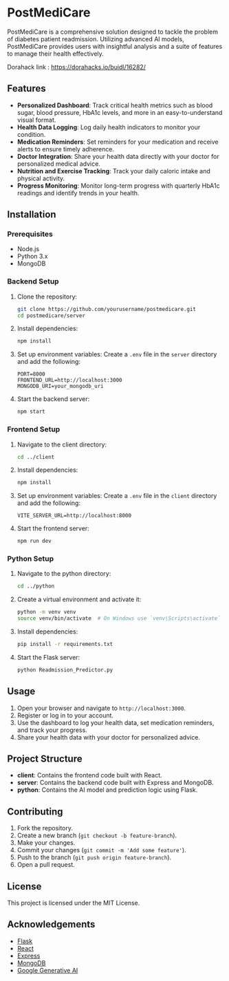 # PostMediCare

PostMediCare is a comprehensive solution designed to tackle the problem of diabetes patient readmission. Utilizing advanced AI models, PostMediCare provides users with insightful analysis and a suite of features to manage their health effectively.

Dorahack link : https://dorahacks.io/buidl/16282/

## Features

- **Personalized Dashboard**: Track critical health metrics such as blood sugar, blood pressure, HbA1c levels, and more in an easy-to-understand visual format.
- **Health Data Logging**: Log daily health indicators to monitor your condition.
- **Medication Reminders**: Set reminders for your medication and receive alerts to ensure timely adherence.
- **Doctor Integration**: Share your health data directly with your doctor for personalized medical advice.
- **Nutrition and Exercise Tracking**: Track your daily caloric intake and physical activity.
- **Progress Monitoring**: Monitor long-term progress with quarterly HbA1c readings and identify trends in your health.

## Installation

### Prerequisites

- Node.js
- Python 3.x
- MongoDB

### Backend Setup

1. Clone the repository:
    ```sh
    git clone https://github.com/yourusername/postmedicare.git
    cd postmedicare/server
    ```

2. Install dependencies:
    ```sh
    npm install
    ```

3. Set up environment variables:
    Create a `.env` file in the `server` directory and add the following:
    ```env
    PORT=8000
    FRONTEND_URL=http://localhost:3000
    MONGODB_URI=your_mongodb_uri
    ```

4. Start the backend server:
    ```sh
    npm start
    ```

### Frontend Setup

1. Navigate to the client directory:
    ```sh
    cd ../client
    ```

2. Install dependencies:
    ```sh
    npm install
    ```

3. Set up environment variables:
    Create a `.env` file in the `client` directory and add the following:
    ```env
    VITE_SERVER_URL=http://localhost:8000
    ```

4. Start the frontend server:
    ```sh
    npm run dev
    ```

### Python Setup

1. Navigate to the python directory:
    ```sh
    cd ../python
    ```

2. Create a virtual environment and activate it:
    ```sh
    python -m venv venv
    source venv/bin/activate  # On Windows use `venv\Scripts\activate`
    ```

3. Install dependencies:
    ```sh
    pip install -r requirements.txt
    ```

4. Start the Flask server:
    ```sh
    python Readmission_Predictor.py
    ```

## Usage

1. Open your browser and navigate to `http://localhost:3000`.
2. Register or log in to your account.
3. Use the dashboard to log your health data, set medication reminders, and track your progress.
4. Share your health data with your doctor for personalized advice.

## Project Structure

- **client**: Contains the frontend code built with React.
- **server**: Contains the backend code built with Express and MongoDB.
- **python**: Contains the AI model and prediction logic using Flask.

## Contributing

1. Fork the repository.
2. Create a new branch (`git checkout -b feature-branch`).
3. Make your changes.
4. Commit your changes (`git commit -m 'Add some feature'`).
5. Push to the branch (`git push origin feature-branch`).
6. Open a pull request.

## License

This project is licensed under the MIT License.

## Acknowledgements

- [Flask](https://flask.palletsprojects.com/)
- [React](https://reactjs.org/)
- [Express](https://expressjs.com/)
- [MongoDB](https://www.mongodb.com/)
- [Google Generative AI](https://developers.google.com/generative-ai)
